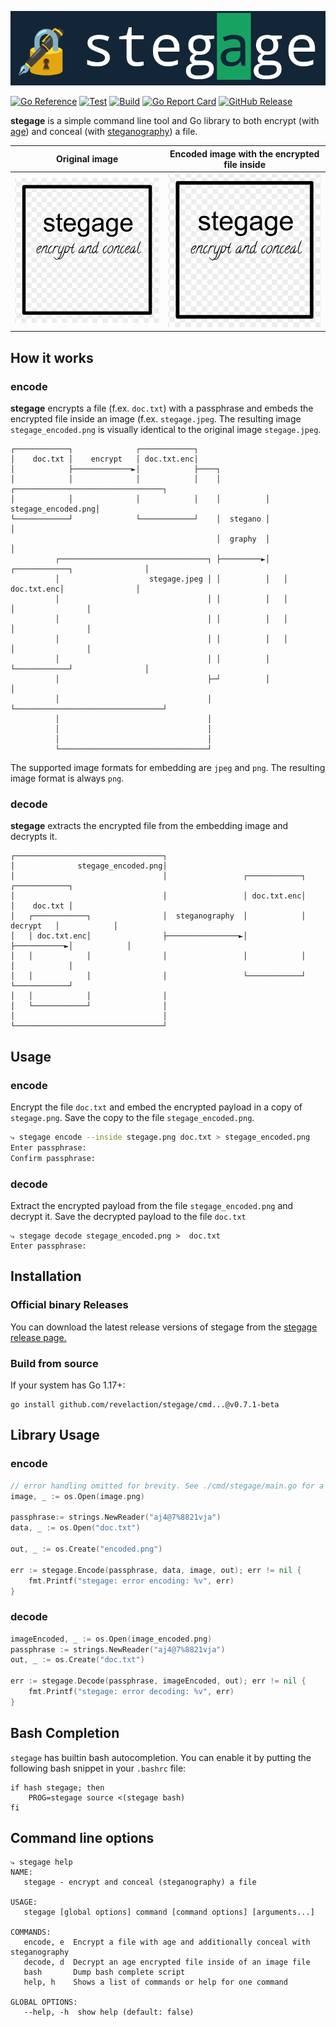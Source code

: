 <p align="center"><img alt="stegage" src="./logo.png"/></p>

[![Go Reference](https://pkg.go.dev/badge/github.com/revelaction/stegage)](https://pkg.go.dev/github.com/revelaction/stegage)
[![Test](https://github.com/revelaction/stegage/actions/workflows/test.yml/badge.svg)](https://github.com/revelaction/stegage/actions/workflows/test.yml)
[![Build](https://github.com/revelaction/stegage/actions/workflows/build.yml/badge.svg)](https://github.com/revelaction/stegage/actions/workflows/build.yml)
[![Go Report Card](https://goreportcard.com/badge/github.com/revelaction/stegage)](https://goreportcard.com/report/github.com/revelaction/stegage)
[![GitHub Release](https://img.shields.io/github/v/release/revelaction/stegage?style=flat)]() 



**stegage** is a simple command line tool and Go library to both encrypt
(with [age](https://github.com/FiloSottile/age)) and conceal
(with [steganography](https://github.com/auyer/steganography)) a file.


| Original image             |Encoded image with the encrypted file inside |
| -------------------- | ------------------|
| ![Original File](testdata/stegage.jpeg)  | ![Encoded File](testdata/stegage_encoded.png)



## How it works

### encode

**stegage** encrypts a file (f.ex. `doc.txt`) with a passphrase and embeds the
encrypted file inside an image (f.ex. `stegage.jpeg`. The resulting image `stegage_encoded.png` is
visually identical to the original image `stegage.jpeg`.

    ┌────────────┐              ┌────────────┐
    │    doc.txt │    encrypt   │ doc.txt.enc│
    │            ├─────────────►│            ├────┐
    │            │              │            │    │          ┌─────────────────────────────────┐
    │            │              │            │    │          │              stegage_encoded.png│
    └────────────┘              └────────────┘    │  stegano │                                 │
                                                  │  graphy  │                                 │
              ┌─────────────────────────────────┐ ├─────────►│   ┌────────────┐                │
              │                    stegage.jpeg │ │          │   │ doc.txt.enc│                │
              │                                 │ │          │   │            │                │
              │                                 │ │          │   │            │                │
              │                                 │ │          │   │            │                │
              │                                 │ │          │   └────────────┘                │
              │                                 ├─┘          │                                 │
              │                                 │            └─────────────────────────────────┘
              │                                 │
              │                                 │
              │                                 │
              └─────────────────────────────────┘


The supported image formats for embedding are `jpeg` and `png`. The resulting image format is always `png`.

### decode

**stegage** extracts the encrypted file from the embedding image and decrypts it. 


    ┌─────────────────────────────────┐
    │              stegage_encoded.png│
    │                                 │                 ┌────────────┐            ┌────────────┐
    │                                 │                 │ doc.txt.enc│            │    doc.txt │
    │   ┌────────────┐                │  steganography  │            │  decrypt   │            │
    │   │ doc.txt.enc│                ├────────────────►│            ├───────────►│            │
    │   │            │                │                 │            │            │            │
    │   │            │                │                 └────────────┘            └────────────┘
    │   │            │                │
    │   └────────────┘                │
    │                                 │
    └─────────────────────────────────┘


## Usage

### encode 

Encrypt the file `doc.txt` and embed the encrypted payload in a copy of
`stegage.png`.  Save the copy to the file `stegage_encoded.png`. 

```bash
⤷ stegage encode --inside stegage.png doc.txt > stegage_encoded.png 
Enter passphrase:
Confirm passphrase:
```


### decode

Extract the encrypted payload from the file `stegage_encoded.png` and decrypt
it. Save the decrypted payload to the file `doc.txt` 

```console
⤷ stegage decode stegage_encoded.png >  doc.txt
Enter passphrase:
```

## Installation

### Official binary Releases

You can download the latest release versions of stegage from the [stegage
release page.](https://github.com/revelaction/stegage/releases/)


### Build from source
If your system has Go 1.17+:

```console
go install github.com/revelaction/stegage/cmd...@v0.7.1-beta
```
 
## Library Usage

### encode

```go
// error handling omitted for brevity. See ./cmd/stegage/main.go for a real example
image, _ := os.Open(image.png) 

passphrase:= strings.NewReader("aj4@7%8821vja")
data, _ := os.Open("doc.txt")

out, _ := os.Create("encoded.png") 

err := stegage.Encode(passphrase, data, image, out); err != nil {
	fmt.Printf("stegage: error encoding: %v", err)
}
```
### decode

```go
imageEncoded, _ := os.Open(image_encoded.png)
passphrase := strings.NewReader("aj4@7%8821vja")
out, _ := os.Create("doc.txt") 

err := stegage.Decode(passphrase, imageEncoded, out); err != nil {
	fmt.Printf("stegage: error decoding: %v", err)
}
```

## Bash Completion

`stegage` has builtin bash autocompletion. You can enable it by putting the following bash
snippet in your `.bashrc` file:

```console
if hash stegage; then
	PROG=stegage source <(stegage bash)
fi
```
## Command line options

```console
⤷ stegage help
NAME:
   stegage - encrypt and conceal (steganography) a file

USAGE:
   stegage [global options] command [command options] [arguments...]

COMMANDS:
   encode, e  Encrypt a file with age and additionally conceal with steganography
   decode, d  Decrypt an age encrypted file inside of an image file
   bash       Dump bash complete script
   help, h    Shows a list of commands or help for one command

GLOBAL OPTIONS:
   --help, -h  show help (default: false)
```
